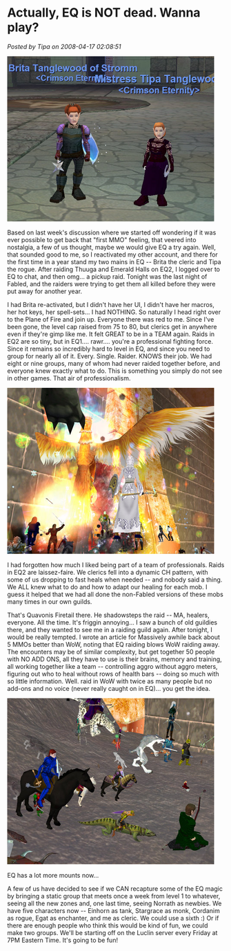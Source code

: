 # Actually, EQ is NOT dead. Wanna play?

*Posted by Tipa on 2008-04-17 02:08:51*

![eqgame-2008-04-16-19-44-52-14.jpg](../uploads/2008/04/eqgame-2008-04-16-19-44-52-14.jpg)

Based on last week's discussion where we started off wondering if it was ever possible to get back that "first MMO" feeling, that veered into nostalgia, a few of us thought, maybe we would give EQ a try again. Well, that sounded good to me, so I reactivated my other account, and there for the first time in a year stand my two mains in EQ -- Brita the cleric and Tipa the rogue. After raiding Thuuga and Emerald Halls on EQ2, I logged over to EQ to chat, and then omg... a pickup raid. Tonight was the last night of Fabled, and the raiders were trying to get them all killed before they were put away for another year.

I had Brita re-activated, but I didn't have her UI, I didn't have her macros, her hot keys, her spell-sets... I had NOTHING. So naturally I head right over to the Plane of Fire and join up. Everyone there was red to me. Since I've been gone, the level cap raised from 75 to 80, but clerics get in anywhere even if they're gimp like me. It felt GREAT to be in a TEAM again. Raids in EQ2 are so tiny, but in EQ1.... rawr.... you're a professional fighting force. Since it remains so incredibly hard to level in EQ, and since you need to group for nearly all of it. Every. Single. Raider. KNOWS their job. We had eight or nine groups, many of whom had never raided together before, and everyone knew exactly what to do. This is something you simply do not see in other games. That air of professionalism.

![eqgame-2008-04-16-23-43-25-34.jpg](../uploads/2008/04/eqgame-2008-04-16-23-43-25-34.jpg)

I had forgotten how much I liked being part of a team of professionals. Raids in EQ2 are laissez-faire. We clerics fell into a dynamic CH pattern, with some of us dropping to fast heals when needed -- and nobody said a thing. We ALL knew what to do and how to adapt our healing for each mob. I guess it helped that we had all done the non-Fabled versions of these mobs many times in our own guilds.

That's Quavonis Firetail there. He shadowsteps the raid -- MA, healers, everyone. All the time. It's friggin annoying... I saw a bunch of old guildies there, and they wanted to see me in a raiding guild again. After tonight, I would be really tempted. I wrote an article for Massively awhile back about 5 MMOs better than WoW, noting that EQ raiding blows WoW raiding away. The encounters may be of similar complexity, but get together 50 people with NO ADD ONS, all they have to use is their brains, memory and training, all working together like a team -- controlling aggro without aggro meters, figuring out who to heal without rows of health bars -- doing so much with so little information. Well. raid in WoW with twice as many people but no add-ons and no voice (never really caught on in EQ)... you get the idea.

![eqgame-2008-04-17-01-26-08-40.jpg](../uploads/2008/04/eqgame-2008-04-17-01-26-08-40.jpg)

EQ has a lot more mounts now...

A few of us have decided to see if we CAN recapture some of the EQ magic by bringing a static group that meets once a week from level 1 to whatever, seeing all the new zones and, one last time, seeing Norrath as newbies. We have five characters now -- Einhorn as tank, Stargrace as monk, Cordanim as rogue, Egat as enchanter, and me as cleric. We could use a sixth :) Or if there are enough people who think this would be kind of fun, we could make two groups. We'll be starting off on the Luclin server every Friday at 7PM Eastern Time. It's going to be fun!

